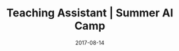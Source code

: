 ---
title: "Teaching Assistant | Summer AI Camp"
collection: teaching
type: "Summer camp"
permalink: /teaching/2017-summer-AI
venue: "Bilkent"
date: 2017-08-14
location: "Ankara / Turkey"
---